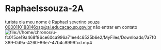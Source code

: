# Raphaelssouza-2A
turista
ola meu nome é Raphael severino souza
0000110188146xsp@al.educacao.sp.gov.br
não entrar em contato
![file:///home/chronos/u-fc015ce19a468f86ce60ca996a71ee4c6525b6e2/MyFiles/Downloads/7a7f0389-0d9a-4260-86e7-47b4c8999fcd.mp4](link)

